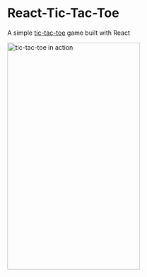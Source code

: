 # React-Tic-Tac-Toe
A simple [tic-tac-toe](https://joeireland.com/games) game built with React

<img src="http://i.imgur.com/KRsOKag.gif" align="top" alt="tic-tac-toe in action" width="300" height="511">

